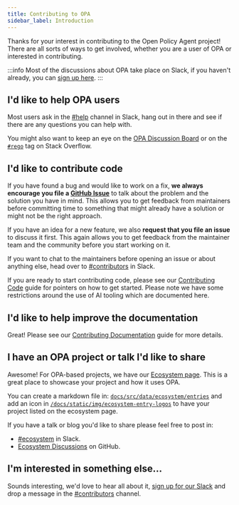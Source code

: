 ```yaml
---
title: Contributing to OPA
sidebar_label: Introduction
---
```


Thanks for your interest in contributing to the Open Policy Agent project!
There are all sorts of ways to get involved, whether you are a user of OPA or
interested in contributing.

:::info
Most of the discussions about OPA take place on Slack, if you haven't already,
you can [sign up here](https://slack.openpolicyagent.org/).
:::

## I'd like to help OPA users

Most users ask in the [#help](https://openpolicyagent.slack.com/archives/CBR63TK2A)
channel in Slack, hang out in there and see if there are any questions you
can help with.

You might also want to keep an eye on the
[OPA Discussion Board](https://github.com/orgs/open-policy-agent/discussions) or
on the [`#rego`](https://stackoverflow.com/questions/tagged/rego) tag on Stack
Overflow.

## I'd like to contribute code

If you have found a bug and would like to work on a fix, **we always encourage you
file a [GitHub Issue](https://github.com/open-policy-agent/opa/issues)** to talk
about the problem and the solution you have in mind. This allows you to get
feedback from maintainers before committing time to something that might already
have a solution or might not be the right approach.

If you have an idea for a new feature, we also **request that you file an
issue** to discuss it first. This again allows you to get feedback from
the maintainer team and the community before you start working on it.

If you want to chat to the maintainers before opening an issue or about anything
else, head over to
[#contributors](https://openpolicyagent.slack.com/archives/C02L1TLPN59) in
Slack.

If you are ready to start contributing code, please see our
[Contributing Code](./contrib-code/) guide for pointers on how to get
started. Please note we have some restrictions around the use of AI tooling
which are documented here.

## I'd like to help improve the documentation

Great! Please see our [Contributing Documentation](./contrib-docs) guide for
more details.

## I have an OPA project or talk I'd like to share

Awesome! For OPA-based projects, we have our [Ecosystem page](/ecosystem/).
This is a great place to showcase your project and how it uses OPA.

You can create a markdown file in:
[`docs/src/data/ecosystem/entries`](https://github.com/open-policy-agent/opa/tree/main/docs/src/data/ecosystem/entries)
and add an icon in
[`/docs/static/img/ecosystem-entry-logos`](https://github.com/open-policy-agent/opa/tree/main/docs/static/img/ecosystem-entry-logos)
to have your project listed on the ecosystem page.

If you have a talk or blog you'd like to share please feel free to post in:

- [#ecosystem](https://openpolicyagent.slack.com/archives/C02J6LBL6GH) in Slack.
- [Ecosystem Discussions](https://github.com/orgs/open-policy-agent/discussions/categories/ecosystem) on GitHub.

## I'm interested in something else...

Sounds interesting, we'd love to hear all about it,
[sign up for our Slack](https://slack.openpolicyagent.org/) and
drop a message in the
[#contributors](https://openpolicyagent.slack.com/archives/C02L1TLPN59)
channel.
